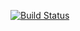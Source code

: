 [![Build Status](https://travis-ci.org/codyndoan/lab6project.svg?branch=master)](https://travis-ci.org/codyndoan/lab6project)
